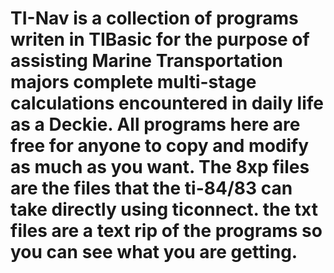 # TI-Nav is a collection of programs writen in TIBasic for the purpose of assisting Marine Transportation majors complete multi-stage calculations encountered in daily life as a Deckie. All programs here are free for anyone to copy and modify as much as you want. The 8xp files are the files that the ti-84/83 can take directly using ticonnect. the txt files are a text rip of the programs so you can see what you are getting.
